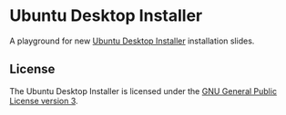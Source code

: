 # Ubuntu Desktop Installer

A playground for new [Ubuntu Desktop Installer](https://github.com/canonical/ubuntu-desktop-installer)
installation slides.

## License

The Ubuntu Desktop Installer is licensed under the [GNU General Public License version 3](LICENSE).

